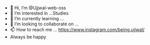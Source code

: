 - 👋 Hi, I’m @Ujjwal-web-oss
- 👀 I’m interested in ...Studies
- 🌱 I’m currently learning ...
- 💞️ I’m looking to collaborate on ...
- 📫 How to reach me ...
https://www.instagram.com/being.ujjwal/
- Always be happy
<!---
Ujjwal-web-oss/Ujjwal-web-oss is a ✨ special ✨ repository because its `README.md` (this file) appears on your GitHub profile.
You can click the Preview link to take a look at your changes.
---
